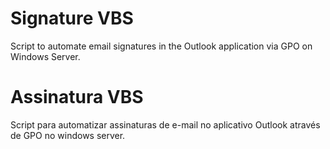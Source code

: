 # Signature VBS
Script to automate email signatures in the Outlook application via GPO on Windows Server.
# Assinatura VBS
Script para automatizar assinaturas de e-mail no aplicativo Outlook através de GPO no windows server.
#
